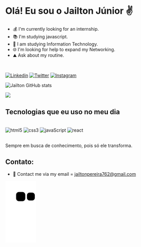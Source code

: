 <div align="left">

 <h1>Olá! Eu sou o Jailton Júnior ✌️</h1>

- 💰 I'm currently looking for an internship.
- 📚 I'm studying javascript.
- 📗 I am studying Information Technology.
- 🌐 I'm looking for help to expand my Networking.
- ⛰️ Ask about my routine.
 
<p align="left">
  <img alt="" src="https://user-images.githubusercontent.com/110994241/197631019-5244d6af-4dd0-4cf0-a713-ea87d14a4a36.gif"/>
</p>

[![Linkedin](	https://img.shields.io/badge/LinkedIn-0077B5?style=for-the-badge&logo=linkedin&logoColor=white)](https://www.linkedin.com/in/jailton-júnior-89243b243/)
[![Twitter](	https://img.shields.io/badge/Twitter-1DA1F2?style=for-the-badge&logo=twitter&logoColor=white)](https://twitter.com/kvothe010)
[![Instagram]( https://img.shields.io/badge/Instagram-E4405F?style=for-the-badge&logo=instagram&logoColor=white)](https://www.instagram.com/jailto_on/)

![Jailton GitHub stats](https://github-readme-stats.vercel.app/api?username=jailtonj&show_icons=true&theme=dracula)

<div align="left">
    <img height="180em" src="https://github-readme-stats.vercel.app/api/top-langs/?username=JailtonJ&layout=compact&langs_count=7&theme=dark"/>
</div>

## Tecnologias que eu uso no meu dia

<div style="display: inline_block"><br/>
  <img align="center" alt="html5" src="https://img.shields.io/badge/HTML5-E34F26?style=for-the-badge&logo=html5&logoColor=white"/>
  <img align="center" alt="css3" src="https://img.shields.io/badge/CSS3-1572B6?style=for-the-badge&logo=css3&logoColor=white"/>
  <img align="center" alt="javaScript" src="https://img.shields.io/badge/JavaScript-323330?style=for-the-badge&logo=javascript&logoColor=F7DF1E"/>
  <img align="center" alt="react" src="https://img.shields.io/badge/React-20232A?style=for-the-badge&logo=react&logoColor=61DAFB"/>
</div><br/>

Sempre em busca de conhecimento, pois só ele transforma.

## Contato:

- 🏰 Contact me via my email = jailtonpereira762@gmail.com
    
</div>

![snake gif](https://github.com/JailtonJ/JailtonJ/blob/output/github-contribution-grid-snake.svg)

